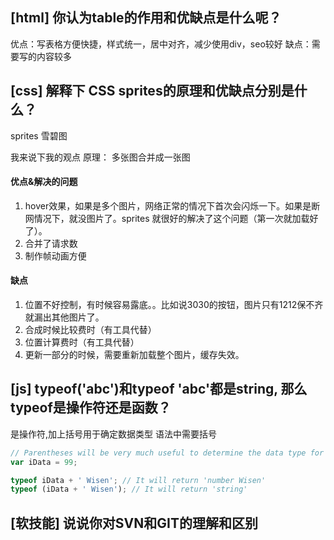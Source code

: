 ## [html] 你认为table的作用和优缺点是什么呢？

优点：写表格方便快捷，样式统一，居中对齐，减少使用div，seo较好
缺点：需要写的内容较多

## [css] 解释下 CSS sprites的原理和优缺点分别是什么？
sprites 雪碧图

我来说下我的观点
原理：
多张图合并成一张图

#### 优点&解决的问题

1. hover效果，如果是多个图片，网络正常的情况下首次会闪烁一下。如果是断网情况下，就没图片了。sprites 就很好的解决了这个问题（第一次就加载好了）。
2. 合并了请求数
3. 制作帧动画方便


#### 缺点

1. 位置不好控制，有时候容易露底。。比如说3030的按钮，图片只有1212保不齐就漏出其他图片了。
2. 合成时候比较费时（有工具代替）
3. 位置计算费时（有工具代替）
4. 更新一部分的时候，需要重新加载整个图片，缓存失效。

## [js] typeof('abc')和typeof 'abc'都是string, 那么typeof是操作符还是函数？
是操作符,加上括号用于确定数据类型
语法中需要括号
```js
// Parentheses will be very much useful to determine the data type for expressions.
var iData = 99;

typeof iData + ' Wisen'; // It will return 'number Wisen'
typeof (iData + ' Wisen'); // It will return 'string'
```

## [软技能] 说说你对SVN和GIT的理解和区别
